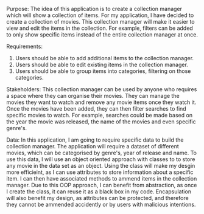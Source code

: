 Purpose:
The idea of this application is to create a collection manager which will show a collection of items. For my application, I have decided to create a collection of movies. This collection manager will make it easier to view and edit the items in the collection. For example, filters can be added to only show specific items instead of the entire collection manager at once. 

Requirements:
1.	Users should be able to add additional items to the collection manager.
2.	Users should be able to edit existing items in the collection manager.
3.	Users should be able to group items into categories, filtering on those categories.

Stakeholders:
This collection manager can be used by anyone who requires a space where they can organise their movies. They can manage the movies they want to watch and remove any movie items once they watch it. Once the movies have been added, they can then filter searches to find specific movies to watch. For example, searches could be made based on the year the movie was released, the name of the movies and even specific genre's. 

Data:
In this application, I am going to require specific data to build the collection manager. The application will require a dataset of different movies, which can be categorised by genre's, year of release and name. To use this data, I will use an object oriented approach with classes to to store any movie in the data set as an object. Using the class will make my desgin more efficieint, as I can use attributes to store information about a specific item. I can then have associated methods to ammend items in the collection manager. Due to this OOP approach, I can benefit from abstraction, as once I create the class, it can reuse it as a black box in my code. Encapsulation will also benefit my design, as attributes can be protected, and therefore they cannot be ammended accidently or by users with malicious intentions.

